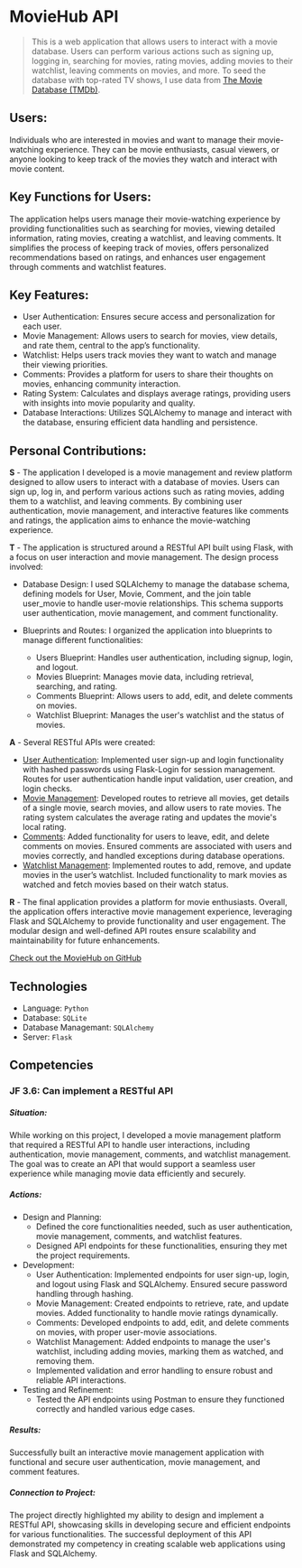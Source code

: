 <h1>MovieHub API</h1>

> This is a web application that allows users to interact with a movie database. Users can perform various actions such as signing up, logging in, searching for movies, rating movies, adding movies to their watchlist, leaving comments on movies, and more. To seed the database with top-rated TV shows, I use data from [The Movie Database (TMDb)](https://www.themoviedb.org/).

## Users:
Individuals who are interested in movies and want to manage their movie-watching experience. They can be movie enthusiasts, casual viewers, or anyone looking to keep track of the movies they watch and interact with movie content.

## Key Functions for Users:
The application helps users manage their movie-watching experience by providing functionalities such as searching for movies, viewing detailed information, rating movies, creating a watchlist, and leaving comments. It simplifies the process of keeping track of movies, offers personalized recommendations based on ratings, and enhances user engagement through comments and watchlist features.

## Key Features:
- User Authentication: Ensures secure access and personalization for each user.
- Movie Management: Allows users to search for movies, view details, and rate them, central to the app’s functionality.
- Watchlist: Helps users track movies they want to watch and manage their viewing priorities.
- Comments: Provides a platform for users to share their thoughts on movies, enhancing community interaction.
- Rating System: Calculates and displays average ratings, providing users with insights into movie popularity and quality.
- Database Interactions: Utilizes SQLAlchemy to manage and interact with the database, ensuring efficient data handling and persistence.

## Personal Contributions:

**S** - The application I developed is a movie management and review platform designed to allow users to interact with a database of movies. Users can sign up, log in, and perform various actions such as rating movies, adding them to a watchlist, and leaving comments. By combining user authentication, movie management, and interactive features like comments and ratings, the application aims to enhance the movie-watching experience.

**T** - The application is structured around a RESTful API built using Flask, with a focus on user interaction and movie management. The design process involved:

- Database Design: I used SQLAlchemy to manage the database schema, defining models for User, Movie, Comment, and the join table user_movie to handle user-movie relationships. This schema supports user authentication, movie management, and comment functionality.

- Blueprints and Routes: I organized the application into blueprints to manage different functionalities:
    - Users Blueprint: Handles user authentication, including signup, login, and logout.
    - Movies Blueprint: Manages movie data, including retrieval, searching, and rating.
    - Comments Blueprint: Allows users to add, edit, and delete comments on movies.
   -  Watchlist Blueprint: Manages the user's watchlist and the status of movies.

**A** - Several RESTful APIs were created: 
- [User Authentication](https://github.com/Hackathon-Python/python_project/blob/main/apis/users.py): Implemented user sign-up and login functionality with hashed passwords using Flask-Login for session management. Routes for user authentication handle input validation, user creation, and login checks.
- [Movie Management](https://github.com/Hackathon-Python/python_project/blob/main/apis/movies.py): Developed routes to retrieve all movies, get details of a single movie, search movies, and allow users to rate movies. The rating system calculates the average rating and updates the movie's local rating.
- [Comments](https://github.com/Hackathon-Python/python_project/blob/main/apis/comments.py): Added functionality for users to leave, edit, and delete comments on movies. Ensured comments are associated with users and movies correctly, and handled exceptions during database operations.
- [Watchlist Management](https://github.com/Hackathon-Python/python_project/blob/main/apis/watchlist.py): Implemented routes to add, remove, and update movies in the user’s watchlist. Included functionality to mark movies as watched and fetch movies based on their watch status.

**R** - The final application provides a platform for movie enthusiasts. Overall, the application offers interactive movie management experience, leveraging Flask and SQLAlchemy to provide functionality and user engagement. The modular design and well-defined API routes ensure scalability and maintainability for future enhancements.

[Check out the MovieHub on GitHub](https://github.com/Hackathon-Python/python_project)

## Technologies
- Language: `Python`
- Database: `SQLite`
- Database Managemant: `SQLAlchemy`
- Server: `Flask`

## Competencies

### JF 3.6: Can implement a RESTful API
##### Situation:
While working on this project, I developed a movie management platform that required a RESTful API to handle user interactions, including authentication, movie management, comments, and watchlist management. The goal was to create an API that would support a seamless user experience while managing movie data efficiently and securely.

##### Actions:
- Design and Planning:
    - Defined the core functionalities needed, such as user authentication, movie management, comments, and watchlist features.
    - Designed API endpoints for these functionalities, ensuring they met the project requirements.
- Development:
    - User Authentication: Implemented endpoints for user sign-up, login, and logout using Flask and SQLAlchemy. Ensured secure password handling through hashing.
    - Movie Management: Created endpoints to retrieve, rate, and update movies. Added functionality to handle movie ratings dynamically.
    - Comments: Developed endpoints to add, edit, and delete comments on movies, with proper user-movie associations.
    - Watchlist Management: Added endpoints to manage the user's watchlist, including adding movies, marking them as watched, and removing them.
    - Implemented validation and error handling to ensure robust and reliable API interactions.
- Testing and Refinement:
     - Tested the API endpoints using Postman to ensure they functioned correctly and handled various edge cases.

##### Results:  
Successfully built an interactive movie management application with functional and secure user authentication, movie management, and comment features.

##### Connection to Project:
The project directly highlighted my ability to design and implement a RESTful API, showcasing skills in developing secure and efficient endpoints for various functionalities. The successful deployment of this API demonstrated my competency in creating scalable web applications using Flask and SQLAlchemy.
